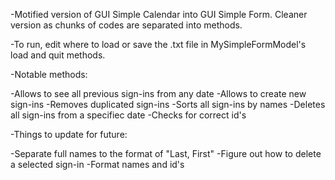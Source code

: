 -Motified version of GUI Simple Calendar into GUI Simple Form. Cleaner version as chunks of codes are separated into methods.

-To run, edit where to load or save the .txt file in MySimpleFormModel's load and quit methods.


-Notable methods:

  -Allows to see all previous sign-ins from any date
  -Allows to create new sign-ins
  -Removes duplicated sign-ins
  -Sorts all sign-ins by names
  -Deletes all sign-ins from a specifiec date
  -Checks for correct id's
  
 
-Things to update for future:

  -Separate full names to the format of "Last, First"
  -Figure out how to delete a selected sign-in
  -Format names and id's
 
